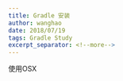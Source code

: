 ```yaml
---
title: Gradle 安装
author: wanghao
date: 2018/07/19
tags: Gradle Study
excerpt_separator: <!--more-->
---
```


<!--more-->

使用OSX





